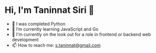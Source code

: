 # Hi, I'm Taninnat Siri 👋

- 📖 I was completed Python
- 🌱 I’m currently learning JavaScript and Go
- 👯 I'm currently on the look out for a role in frontend or backend web development
- 📫 How to reach me: s.taninnat@gmail.com
